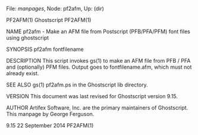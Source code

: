 File: *manpages*,  Node: pf2afm,  Up: (dir)

PF2AFM(1)                         Ghostscript                        PF2AFM(1)



NAME
       pf2afm  -  Make  an  AFM  file from Postscript (PFB/PFA/PFM) font files
       using ghostscript

SYNOPSIS
       pf2afm  fontfilename

DESCRIPTION
       This script invokes gs(1) to make an  AFM  file  from  PFB  /  PFA  and
       (optionally)  PFM  files.   Output goes to fontfilename.afm, which must
       not already exist.

SEE ALSO
       gs(1)
       pf2afm.ps in the Ghostscript lib directory.

VERSION
       This document was last revised for Ghostscript version 9.15.

AUTHOR
       Artifex Software, Inc. are  the  primary  maintainers  of  Ghostscript.
       This manpage by George Ferguson.



9.15                           22 September 2014                     PF2AFM(1)

